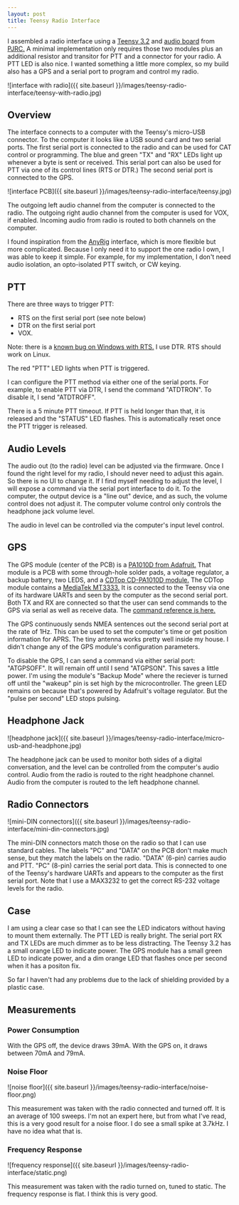 ```yaml
---
layout: post
title: Teensy Radio Interface
---
```


I assembled a radio interface using a [Teensy 3.2](https://www.pjrc.com/store/teensy32.html) and [audio board](https://www.pjrc.com/store/teensy3_audio.html) from [PJRC.](https://www.pjrc.com/)
A minimal implementation only requires those two modules plus an additional resistor and transitor for PTT and a connector for your radio.
A PTT LED is also nice.
I wanted something a little more complex, so my build also has a GPS and a serial port to program and control my radio.

![interface with radio]({{ site.baseurl }}/images/teensy-radio-interface/teensy-with-radio.jpg)

## Overview

The interface connects to a computer with the Teensy's micro-USB connector.
To the computer it looks like a USB sound card and two serial ports.
The first serial port is connected to the radio and can be used for CAT control or programming.
The blue and green "TX" and "RX" LEDs light up whenever a byte is sent or received.
This serial port can also be used for PTT via one of its control lines (RTS or DTR.)
The second serial port is connected to the GPS.

![interface PCB]({{ site.baseurl }}/images/teensy-radio-interface/teensy.jpg)

The outgoing left audio channel from the computer is connected to the radio.
The outgoing right audio channel from the computer is used for VOX, if enabled.
Incoming audio from radio is routed to both channels on the computer.

I found inspiration from the [AnyRig](http://www.kk5jy.net/AnyRig-v1/) interface, which is more flexible but more complicated.
Because I only need it to support the one radio I own, I was able to keep it simple.
For example, for my implementation, I don't need audio isolation, an opto-isolated PTT switch, or CW keying.

## PTT

There are three ways to trigger PTT:
- RTS on the first serial port (see note below)
- DTR on the first serial port
- VOX.

Note: there is a [known bug on Windows with RTS.](https://forum.pjrc.com/threads/65829-Serial-rts()-on-Teensy-3-2?p=266761&viewfull=1#post266761)
I use DTR.
RTS should work on Linux.

The red "PTT" LED lights when PTT is triggered.

I can configure the PTT method via either one of the serial ports.
For example, to enable PTT via DTR, I send the command "ATDTRON".
To disable it, I send "ATDTROFF".

There is a 5 minute PTT timeout.
If PTT is held longer than that, it is released and the "STATUS" LED flashes.
This is automatically reset once the PTT trigger is released.

## Audio Levels

The audio out (to the radio) level can be adjusted via the firmware.
Once I found the right level for my radio, I should never need to adjust this again.
So there is no UI to change it.
If I find myself needing to adjust the level, I will expose a command via the serial port interface to do it.
To the computer, the output device is a "line out" device, and as such, the volume control does not adjust it.
The computer volume control only controls the headphone jack volume level.

The audio in level can be controlled via the computer's input level control.

## GPS

The GPS module (center of the PCB) is a [PA1010D from Adafruit.](https://www.adafruit.com/product/4415)
That module is a PCB with some through-hole solder pads, a voltage regulator, a backup battery, two LEDS, and a [CDTop CD-PA1010D module.](https://cdn-learn.adafruit.com/assets/assets/000/084/295/original/CD_PA1010D_Datasheet_v.03.pdf?1573833002)
The CDTop module contains a [MediaTek MT3333.](https://labs.mediatek.com/en/chipset/MT3333)
It is connected to the Teensy via one of its hardware UARTs and seen by the computer as the second serial port.
Both TX and RX are connected so that the user can send commands to the GPS via serial as well as receive data.
The [command reference is here.](https://cdn-shop.adafruit.com/datasheets/PMTK_A11.pdf)

The GPS continuously sends NMEA sentences out the second serial port at the rate of 1Hz.
This can be used to set the computer's time or get position information for APRS.
The tiny antenna works pretty well inside my house.
I didn't change any of the GPS module's configuration parameters.

To disable the GPS, I can send a command via either serial port: "ATGPSOFF".
It will remain off until I send "ATGPSON".
This saves a little power.
I'm using the module's "Backup Mode" where the reciever is turned off until the "wakeup" pin is set high by the microcontroller.
The green LED remains on because that's powered by Adafruit's voltage regulator.
But the "pulse per second" LED stops pulsing.

## Headphone Jack

![headphone jack]({{ site.baseurl }}/images/teensy-radio-interface/micro-usb-and-headphone.jpg)

The headphone jack can be used to monitor both sides of a digital conversation, and the level can be controlled from the computer's audio control.
Audio from the radio is routed to the right headphone channel.
Audio from the computer is routed to the left headphone channel.

## Radio Connectors

![mini-DIN connectors]({{ site.baseurl }}/images/teensy-radio-interface/mini-din-connectors.jpg)

The mini-DIN connectors match those on the radio so that I can use standard cables.
The labels "PC" and "DATA" on the PCB don't make much sense, but they match the labels on the radio.
"DATA" (6-pin) carries audio and PTT.
"PC" (8-pin) carries the serial port data.
This is connected to one of the Teensy's hardware UARTs and appears to the computer as the first serial port.
Note that I use a MAX3232 to get the correct RS-232 voltage levels for the radio.

## Case

I am using a clear case so that I can see the LED indicators without having to mount them externally.
The PTT LED is really bright.
The serial port RX and TX LEDs are much dimmer as to be less distracting.
The Teensy 3.2 has a small orange LED to indicate power.
The GPS module has a small green LED to indicate power, and a dim orange LED that flashes once per second when it has a positon fix.

So far I haven't had any problems due to the lack of shielding provided by a plastic case.

## Measurements

### Power Consumption

With the GPS off, the device draws 39mA.
With the GPS on, it draws between 70mA and 79mA.

### Noise Floor

![noise floor]({{ site.baseurl }}/images/teensy-radio-interface/noise-floor.png)

This measurement was taken with the radio connected and turned off.
It is an average of 100 sweeps.
I'm not an expert here, but from what I've read, this is a very good result for a noise floor.
I do see a small spike at 3.7kHz.
I have no idea what that is.

### Frequency Response

![frequency response]({{ site.baseurl }}/images/teensy-radio-interface/static.png)

This measurement was taken with the radio turned on, tuned to static.
The frequency response is flat.
I think this is very good.

